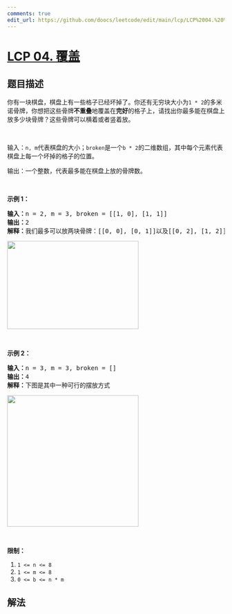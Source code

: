 ```yaml
---
comments: true
edit_url: https://github.com/doocs/leetcode/edit/main/lcp/LCP%2004.%20%E8%A6%86%E7%9B%96/README.md
---
```


# [LCP 04. 覆盖](https://leetcode.cn/problems/broken-board-dominoes)

## 题目描述

<!-- 这里写题目描述 -->

<p>你有一块棋盘，棋盘上有一些格子已经坏掉了。你还有无穷块大小为<code>1 * 2</code>的多米诺骨牌，你想把这些骨牌<strong>不重叠</strong>地覆盖在<strong>完好</strong>的格子上，请找出你最多能在棋盘上放多少块骨牌？这些骨牌可以横着或者竖着放。</p>

<p>&nbsp;</p>

<p>输入：<code>n, m</code>代表棋盘的大小；<code>broken</code>是一个<code>b * 2</code>的二维数组，其中每个元素代表棋盘上每一个坏掉的格子的位置。</p>

<p>输出：一个整数，代表最多能在棋盘上放的骨牌数。</p>

<p>&nbsp;</p>

<p><strong>示例 1：</strong></p>

<pre><strong>输入：</strong>n = 2, m = 3, broken = [[1, 0], [1, 1]]
<strong>输出：</strong>2
<strong>解释：</strong>我们最多可以放两块骨牌：[[0, 0], [0, 1]]以及[[0, 2], [1, 2]]。（见下图）</pre>

<p><img alt="" src="https://fastly.jsdelivr.net/gh/doocs/leetcode@main/lcp/LCP%2004.%20覆盖/images/domino_example_1.jpg" style="height: 204px; width: 304px;"></p>

<p>&nbsp;</p>

<p><strong>示例 2：</strong></p>

<pre><strong>输入：</strong>n = 3, m = 3, broken = []
<strong>输出：</strong>4
<strong>解释：</strong>下图是其中一种可行的摆放方式
</pre>

<p><img alt="" src="https://fastly.jsdelivr.net/gh/doocs/leetcode@main/lcp/LCP%2004.%20覆盖/images/domino_example_2.jpg" style="height: 304px; width: 304px;"></p>

<p>&nbsp;</p>

<p><strong>限制：</strong></p>

<ol>
	<li><code>1 &lt;= n &lt;= 8</code></li>
	<li><code>1 &lt;= m &lt;= 8</code></li>
	<li><code>0 &lt;= b &lt;= n * m</code></li>
</ol>

## 解法

<!-- end -->
